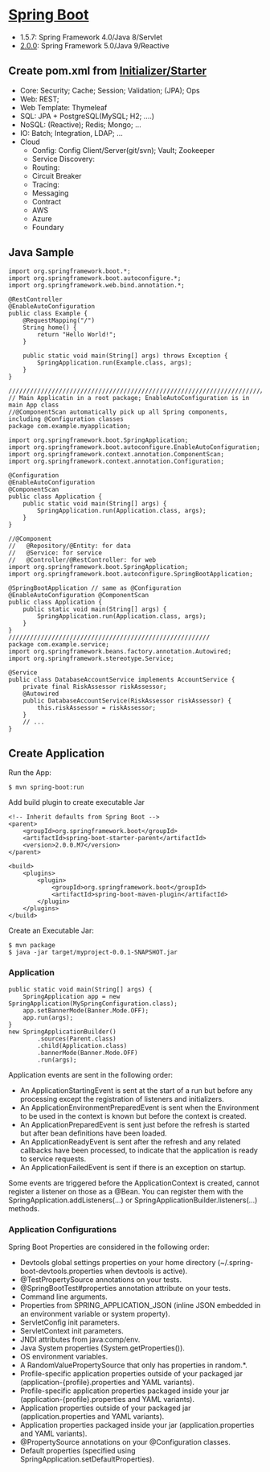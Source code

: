 # [Spring Boot](https://projects.spring.io/spring-boot/)
- 1.5.7: Spring Framework 4.0/Java 8/Servlet
- [2.0.0](https://docs.spring.io/spring-boot/docs/2.0.0.M7/reference/htmlsingle/): Spring Framework 5.0/Java 9/Reactive  

## Create pom.xml from [Initializer/Starter](https://start.spring.io/)
- Core: Security; Cache; Session; Validation; (JPA); Ops
- Web: REST;
- Web Template: Thymeleaf
- SQL: JPA + PostgreSQL(MySQL; H2; ....)
- NoSQL: (Reactive); Redis; Mongo; ...
- IO: Batch; Integration, LDAP;  ...
- Cloud 
    - Config: Config Client/Server(git/svn); Vault; Zookeeper
    - Service Discovery: 
    - Routing:
    - Circuit Breaker
    - Tracing: 
    - Messaging
    - Contract
    - AWS
    - Azure
    - Foundary
    
## Java Sample
```
import org.springframework.boot.*;
import org.springframework.boot.autoconfigure.*;
import org.springframework.web.bind.annotation.*;

@RestController
@EnableAutoConfiguration
public class Example {
	@RequestMapping("/")
	String home() {
		return "Hello World!";
	}

	public static void main(String[] args) throws Exception {
		SpringApplication.run(Example.class, args);
	}
}

//////////////////////////////////////////////////////////////////////////////////
// Main Applicatin in a root package; EnableAutoConfiguration is in main App class
//@ComponentScan automatically pick up all Spring components, including @Configuration classes
package com.example.myapplication;

import org.springframework.boot.SpringApplication;
import org.springframework.boot.autoconfigure.EnableAutoConfiguration;
import org.springframework.context.annotation.ComponentScan;
import org.springframework.context.annotation.Configuration;

@Configuration
@EnableAutoConfiguration
@ComponentScan
public class Application {
	public static void main(String[] args) {
		SpringApplication.run(Application.class, args);
	}
}

//@Component
//   @Repository/@Entity: for data
//   @Service: for service
//   @Controller/@RestController: for web
import org.springframework.boot.SpringApplication;
import org.springframework.boot.autoconfigure.SpringBootApplication;

@SpringBootApplication // same as @Configuration @EnableAutoConfiguration @ComponentScan
public class Application {
	public static void main(String[] args) {
		SpringApplication.run(Application.class, args);
	}
}
////////////////////////////////////////////////////////
package com.example.service;
import org.springframework.beans.factory.annotation.Autowired;
import org.springframework.stereotype.Service;

@Service
public class DatabaseAccountService implements AccountService {
	private final RiskAssessor riskAssessor;
	@Autowired
	public DatabaseAccountService(RiskAssessor riskAssessor) {
		this.riskAssessor = riskAssessor;
	}
	// ...
}
```
## Create Application
Run the App:
```
$ mvn spring-boot:run
```
Add build plugin to create executable Jar
```
<!-- Inherit defaults from Spring Boot -->
<parent>
	<groupId>org.springframework.boot</groupId>
	<artifactId>spring-boot-starter-parent</artifactId>
	<version>2.0.0.M7</version>
</parent>

<build>
	<plugins>
		<plugin>
			<groupId>org.springframework.boot</groupId>
			<artifactId>spring-boot-maven-plugin</artifactId>
		</plugin>
	</plugins>
</build>
```
Create an Executable Jar:
```
$ mvn package
$ java -jar target/myproject-0.0.1-SNAPSHOT.jar
```

### Application
```
public static void main(String[] args) {
	SpringApplication app = new SpringApplication(MySpringConfiguration.class);
	app.setBannerMode(Banner.Mode.OFF);
	app.run(args);
}
new SpringApplicationBuilder()
		.sources(Parent.class)
		.child(Application.class)
		.bannerMode(Banner.Mode.OFF)
		.run(args);
```
Application events are sent in the following order:
- An ApplicationStartingEvent is sent at the start of a run but before any processing except the registration of listeners and initializers.
- An ApplicationEnvironmentPreparedEvent is sent when the Environment to be used in the context is known but before the context is created.
- An ApplicationPreparedEvent is sent just before the refresh is started but after bean definitions have been loaded.
- An ApplicationReadyEvent is sent after the refresh and any related callbacks have been processed, to indicate that the application is ready to service requests.
- An ApplicationFailedEvent is sent if there is an exception on startup.

Some events are triggered before the ApplicationContext is created, cannot register a listener on those as a @Bean. You can register them with the SpringApplication.addListeners(...) or SpringApplicationBuilder.listeners(...) methods.

### Application Configurations
Spring Boot Properties are considered in the following order:
- Devtools global settings properties on your home directory (~/.spring-boot-devtools.properties when devtools is active).
- @TestPropertySource annotations on your tests.
- @SpringBootTest#properties annotation attribute on your tests.
- Command line arguments.
- Properties from SPRING_APPLICATION_JSON (inline JSON embedded in an environment variable or system property).
- ServletConfig init parameters.
- ServletContext init parameters.
- JNDI attributes from java:comp/env.
- Java System properties (System.getProperties()).
- OS environment variables.
- A RandomValuePropertySource that only has properties in random.*.
- Profile-specific application properties outside of your packaged jar (application-{profile}.properties and YAML variants).
- Profile-specific application properties packaged inside your jar (application-{profile}.properties and YAML variants).
- Application properties outside of your packaged jar (application.properties and YAML variants).
- Application properties packaged inside your jar (application.properties and YAML variants).
- @PropertySource annotations on your @Configuration classes.
- Default properties (specified using SpringApplication.setDefaultProperties).
